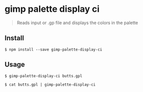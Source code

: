 # gimp palette display ci

> Reads input or .gp file and displays the colors in the palette

## Install

```
$ npm install --save gimp-palette-display-ci
```

## Usage

```
$ gimp-palette-display-ci butts.gpl

$ cat butts.gpl | gimp-palette-display-ci
```